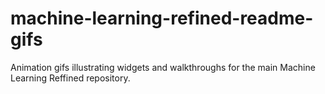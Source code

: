 # machine-learning-refined-readme-gifs
Animation gifs illustrating widgets and walkthroughs for the main Machine Learning Reffined repository.
